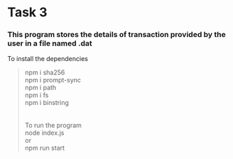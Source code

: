 # Task 3
### This program stores the details of transaction provided by the user in a file named <sha256 of bits oftransaction data>.dat
To install the dependencies</br>
  > npm i sha256</br>
  > npm i prompt-sync</br>
  > npm i path</br>
  > npm i fs</br>
  > npm i binstring</br>
  </br></br>
To run the program</br>
  >node index.js</br>
  or </br>
  >npm run start</br>
